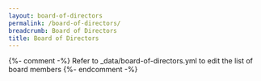 ```yaml
---
layout: board-of-directors
permalink: /board-of-directors/
breadcrumb: Board of Directors
title: Board of Directors
---
```


{%- comment -%} Refer to _data/board-of-directors.yml to edit the list of board members {%- endcomment -%}